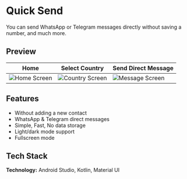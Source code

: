 # Quick Send
You can send WhatsApp or Telegram messages directly without saving a number, and much more.


## Preview
| Home | Select Country | Send Direct Message |
| --- | --- | --- |
| ![Home Screen](https://github.com/dhruvin-dhameliya/Quick-Send/assets/75801262/747a8d5e-cf6d-4bad-bb71-e1f3bec962a4) | ![Country Screen](https://github.com/dhruvin-dhameliya/Quick-Send/assets/75801262/ba413c02-cd84-41ba-84f6-fb1b95ac30a7) | ![Message Screen](https://github.com/dhruvin-dhameliya/Quick-Send/assets/75801262/5f4a471b-708a-4840-a992-4686b245421e) |


## Features
- Without adding a new contact
- WhatsApp & Telegram direct messages
- Simple, Fast, No data storage
- Light/dark mode support
- Fullscreen mode


## Tech Stack
**Technology:** Android Studio, Kotlin, Material UI
